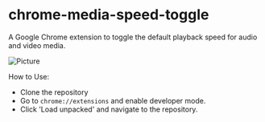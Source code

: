 # chrome-media-speed-toggle
A Google Chrome extension to toggle the default playback speed for audio and video media.


![Picture](https://i.imgur.com/6V4VxFY.png)

How to Use:
- Clone the repository
- Go to `chrome://extensions` and enable developer mode.
- Click 'Load unpacked' and navigate to the repository.
